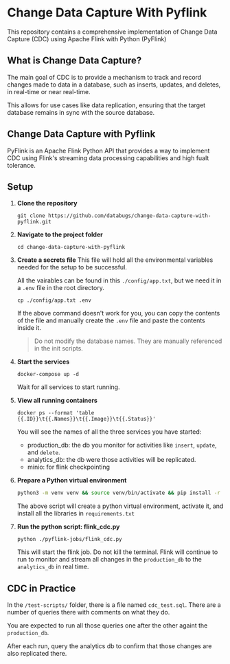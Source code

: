 # Change Data Capture With Pyflink
This repository contains a comprehensive implementation of Change Data Capture (CDC) using Apache Flink with Python (PyFlink)

## What is Change Data Capture?
The main goal of CDC is to provide a mechanism to track and record changes made to data in a database, such as inserts, updates, and deletes, in real-time or near real-time.

This allows for use cases like data replication, ensuring that the target database remains in sync with the source database.

## Change Data Capture with Pyflink 
PyFlink is an Apache Flink Python API that provides a way to implement CDC using Flink's streaming data processing capabilities and high fualt tolerance.

## Setup
1. **Clone the repository**
    ```
    git clone https://github.com/databugs/change-data-capture-with-pyflink.git
    ```
2. **Navigate to the project folder**
    ```
    cd change-data-capture-with-pyflink
    ```
3. **Create a secrets file**
    This file will hold all the environmental variables needed for the setup to be successful.

    All the vairables can be found in this `./config/app.txt`, but we need it in a `.env` file in the root directory.

    ```
    cp ./config/app.txt .env
    ```
    If the above command doesn't work for you, you can copy the contents of the file and manually create the `.env` file and paste the contents inside it.

    >Do not modify the database names. They are manually referenced in the init scripts.

4. **Start the services**
    ```
    docker-compose up -d
    ```
    Wait for all services to start running.

5. **View all running containers**
    ```
    docker ps --format 'table {{.ID}}\t{{.Names}}\t{{.Image}}\t{{.Status}}'
    ```
    You will see the names of all the three services you have started:
    - production_db: the db you monitor for activities like `insert`, `update`, and `delete`.
    - analytics_db: the db were those activities will be replicated.
    - minio: for flink checkpointing

6. **Prepare a Python virtual environment**
    ```bash
    python3 -m venv venv && source venv/bin/activate && pip install -r requirements.txt
    ```
    The above script will create a python virtual environment, activate it, and install all the libraries in `requirements.txt`

7. **Run the python script: flink_cdc.py**
    ```
    python ./pyflink-jobs/flink_cdc.py
    ```
    This will start the flink job. Do not kill the terminal. Flink will continue to run to monitor and stream all changes in the `production_db` to the `analytics_db` in real time.

## CDC in Practice
In the `/test-scripts/` folder, there is a file named `cdc_test.sql`. There are a number of queries there with comments on what they do.

You are expected to run all those queries one after the other againt the `production_db`.

After each run, query the analytics db to confirm that those changes are also replicated there.
